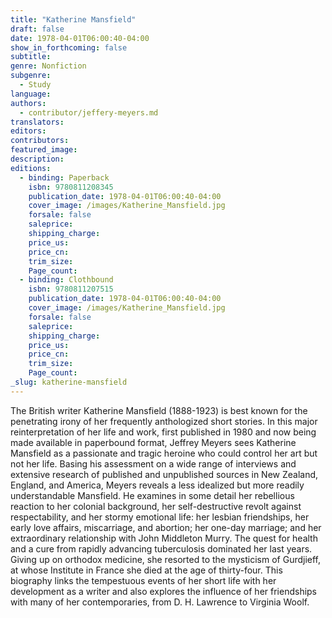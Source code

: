 ```yaml
---
title: "Katherine Mansfield"
draft: false
date: 1978-04-01T06:00:40-04:00
show_in_forthcoming: false
subtitle:
genre: Nonfiction
subgenre:
  - Study
language:
authors:
  - contributor/jeffery-meyers.md
translators:
editors:
contributors:
featured_image:
description:
editions:
  - binding: Paperback
    isbn: 9780811208345
    publication_date: 1978-04-01T06:00:40-04:00
    cover_image: /images/Katherine_Mansfield.jpg
    forsale: false
    saleprice:
    shipping_charge:
    price_us:
    price_cn:
    trim_size:
    Page_count:
  - binding: Clothbound
    isbn: 9780811207515
    publication_date: 1978-04-01T06:00:40-04:00
    cover_image: /images/Katherine_Mansfield.jpg
    forsale: false
    saleprice:
    shipping_charge:
    price_us:
    price_cn:
    trim_size:
    Page_count:
_slug: katherine-mansfield
---
```


The British writer Katherine Mansfield (1888-1923) is best known for the penetrating irony of her frequently anthologized short stories. In this major reinterpretation of her life and work, first published in 1980 and now being made available in paperbound format, Jeffrey Meyers sees Katherine Mansfield as a passionate and tragic heroine who could control her art but not her life. Basing his assessment on a wide range of interviews and extensive research of published and unpublished sources in New Zealand, England, and America, Meyers reveals a less idealized but more readily understandable Mansfield. He examines in some detail her rebellious reaction to her colonial background, her self-destructive revolt against respectability, and her stormy emotional life: her lesbian friendships, her early love affairs, miscarriage, and abortion; her one-day marriage; and her extraordinary relationship with John Middleton Murry. The quest for health and a cure from rapidly advancing tuberculosis dominated her last years. Giving up on orthodox medicine, she resorted to the mysticism of Gurdjieff, at whose Institute in France she died at the age of thirty-four. This biography links the tempestuous events of her short life with her development as a writer and also explores the influence of her friendships with many of her contemporaries, from D. H. Lawrence to Virginia Woolf.

